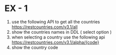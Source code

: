 # EX - 1 
1. use the following API to get all the countries https://restcountries.com/v3.1/all
2. show the countries names in DDL ( select option )
3. when selecting a country use the following api https://restcountries.com/v3.1/alpha/{code}
4. show the country code